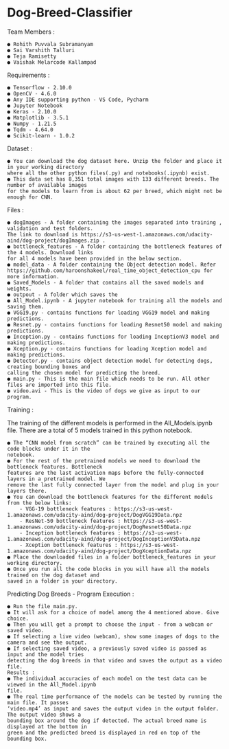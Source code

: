 # Dog-Breed-Classifier


Team Members :

    ● Rohith Puvvala Subramanyam
    ● Sai Varshith Talluri
    ● Teja Ramisetty
    ● Vaishak Melarcode Kallampad
    
    
Requirements :

    ● Tensorflow - 2.10.0
    ● OpenCV - 4.6.0
    ● Any IDE supporting python - VS Code, Pycharm
    ● Jupyter Notebook
    ● Keras - 2.10.0
    ● Matplotlib - 3.5.1
    ● Numpy - 1.21.5
    ● Tqdm - 4.64.0
    ● Scikit-learn - 1.0.2


Dataset :

    ● You can download the dog dataset here. Unzip the folder and place it in your working directory
    where all the other python files(.py) and notebooks(.ipynb) exist.
    ● This data set has 8,351 total images with 133 different breeds. The number of available images
    for the models to learn from is about 62 per breed, which might not be enough for CNN.


Files :

    ● dogImages - A folder containing the images separated into training , validation and test folders.
    The link to download is https://s3-us-west-1.amazonaws.com/udacity-aind/dog-project/dogImages.zip .
    ● bottleneck_features - A folder containing the bottleneck features of the 4 models. Download links
    for all 4 models have been provided in the below section.
    ● model_data - A folder containing the Object detection model. Refer
    https://github.com/haroonshakeel/real_time_object_detection_cpu for more information.
    ● Saved_Models - A folder that contains all the saved models and weights.
    ● outpout - A folder which saves the
    ● All_Model.ipynb - A jupyter notebook for training all the models and saving them.
    ● VGG19.py - contains functions for loading VGG19 model and making predictions.
    ● Resnet.py - contains functions for loading Resnet50 model and making predictions.
    ● Inception.py - contains functions for loading InceptionV3 model and making predictions.
    ● Xception.py - contains functions for loading Xception model and making predictions.
    ● Detector.py - contains object detection model for detecting dogs, creating bounding boxes and
    calling the chosen model for predicting the breed.
    ● main.py - This is the main file which needs to be run. All other files are imported into this file.
    ● video.avi - This is the video of dogs we give as input to our program.


Training :

The training of the different models is performed in the All_Models.ipynb file. There are a total of 5 models
trained in this python notebook.

    ● The “CNN model from scratch” can be trained by executing all the code blocks under it in the
    notebook.
    ● For the rest of the pretrained models we need to download the bottleneck features. Bottleneck
    features are the last activation maps before the fully-connected layers in a pretrained model. We
    remove the last fully connected layer from the model and plug in your layers there.
    ● You can download the bottleneck features for the different models from the below links:
        - VGG-19 bottleneck features : https://s3-us-west-1.amazonaws.com/udacity-aind/dog-project/DogVGG19Data.npz
        - ResNet-50 bottleneck features : https://s3-us-west-1.amazonaws.com/udacity-aind/dog-project/DogResnet50Data.npz
        - Inception bottleneck features : https://s3-us-west-1.amazonaws.com/udacity-aind/dog-project/DogInceptionV3Data.npz
        - Xception bottleneck features : https://s3-us-west-1.amazonaws.com/udacity-aind/dog-project/DogXceptionData.npz
    ● Place the downloaded files in a folder bottleneck_features in your working directory.
    ● Once you run all the code blocks in you will have all the models trained on the dog dataset and
    saved in a folder in your directory.

Predicting Dog Breeds - Program Execution :

    ● Run the file main.py.
    ● It will ask for a choice of model among the 4 mentioned above. Give choice.
    ● Then you will get a prompt to choose the input - from a webcam or saved video.
    ● If selecting a live video (webcam), show some images of dogs to the camera and see the output.
    ● If selecting saved video, a previously saved video is passed as input and the model tries
    detecting the dog breeds in that video and saves the output as a video file.
    Results :
    ● The individual accuracies of each model on the test data can be viewed in the All_Model.ipynb
    file.
    ● The real time performance of the models can be tested by running the main file. It passes
    ‘video.mp4’ as input and saves the output video in the output folder. The output video shows a
    bounding box around the dog if detected. The actual breed name is displayed at the bottom in
    green and the predicted breed is displayed in red on top of the bounding box.
